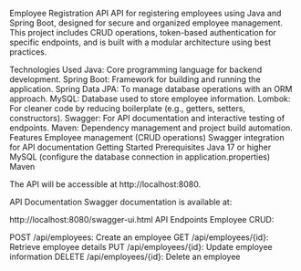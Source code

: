Employee Registration API
API for registering employees using Java and Spring Boot, designed for secure and organized employee management. This project includes CRUD operations, token-based authentication for specific endpoints, and is built with a modular architecture using best practices.

Technologies Used
Java: Core programming language for backend development.
Spring Boot: Framework for building and running the application.
Spring Data JPA: To manage database operations with an ORM approach.
MySQL: Database used to store employee information.
Lombok: For cleaner code by reducing boilerplate (e.g., getters, setters, constructors).
Swagger: For API documentation and interactive testing of endpoints.
Maven: Dependency management and project build automation.
Features
Employee management (CRUD operations)
Swagger integration for API documentation
Getting Started
Prerequisites
Java 17 or higher
MySQL (configure the database connection in application.properties)
Maven

The API will be accessible at http://localhost:8080.

API Documentation
Swagger documentation is available at:

http://localhost:8080/swagger-ui.html
API Endpoints
Employee CRUD:

POST /api/employees: Create an employee
GET /api/employees/{id}: Retrieve employee details
PUT /api/employees/{id}: Update employee information
DELETE /api/employees/{id}: Delete an employee
